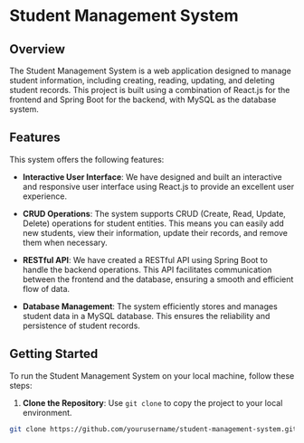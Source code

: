 # Student Management System

## Overview
The Student Management System is a web application designed to manage student information, including creating, reading, updating, and deleting student records. This project is built using a combination of React.js for the frontend and Spring Boot for the backend, with MySQL as the database system.

## Features
This system offers the following features:

- **Interactive User Interface**: We have designed and built an interactive and responsive user interface using React.js to provide an excellent user experience.

- **CRUD Operations**: The system supports CRUD (Create, Read, Update, Delete) operations for student entities. This means you can easily add new students, view their information, update their records, and remove them when necessary.

- **RESTful API**: We have created a RESTful API using Spring Boot to handle the backend operations. This API facilitates communication between the frontend and the database, ensuring a smooth and efficient flow of data.

- **Database Management**: The system efficiently stores and manages student data in a MySQL database. This ensures the reliability and persistence of student records.

## Getting Started
To run the Student Management System on your local machine, follow these steps:

1. **Clone the Repository**: Use `git clone` to copy the project to your local environment.

```bash
git clone https://github.com/yourusername/student-management-system.git
